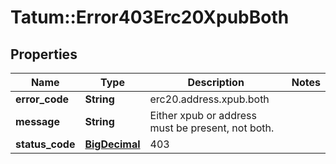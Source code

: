 # Tatum::Error403Erc20XpubBoth

## Properties
Name | Type | Description | Notes
------------ | ------------- | ------------- | -------------
**error_code** | **String** | erc20.address.xpub.both | 
**message** | **String** | Either xpub or address must be present, not both. | 
**status_code** | [**BigDecimal**](BigDecimal.md) | 403 | 

